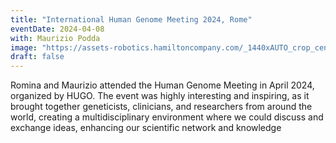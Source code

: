 ```yaml
---
title: "International Human Genome Meeting 2024, Rome"
eventDate: 2024-04-08
with: Maurizio Podda
image: "https://assets-robotics.hamiltoncompany.com/_1440xAUTO_crop_center-center_none/HGM-Roma-24_logo-RGB.jpg?v=1708938463"
draft: false
---
```


Romina and Maurizio attended the Human Genome Meeting in April 2024, organized by HUGO. The event was highly interesting and inspiring, as it brought together geneticists, clinicians, and researchers from around the world, creating a multidisciplinary environment where we could discuss and exchange ideas, enhancing our scientific network and knowledge